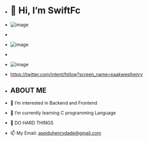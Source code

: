 - <h1>👋 Hi, I’m SwiftFc</h1>

- ![image](https://github.com/SwiftFc/SwiftFc/assets/135968578/04855a92-c798-4438-afd3-cd581cc9627d)
-

- ![image](https://github.com/SwiftFc/SwiftFc/assets/135968578/72d0f9aa-b491-4edd-963d-f8eb00d834be)

-
- ![image](https://github.com/SwiftFc/SwiftFc/assets/135968578/b92b2a09-cce2-4239-80ce-a16c029e9336)

- https://twitter.com/intent/follow?screen_name=paakwesihenry

- <h2>ABOUT ME</h2>
- 👀 I’m interested in Backend and Frontend</h1> 
- 🌱 I’m currently learning C programming Language
- 💞️ DO HARD THINGS
- 📫 My Email: aseiduhenrydade@gmail.com


<!---
SwiftFc/SwiftFc is a ✨ special ✨ repository because its `README.md` (this file) appears on your GitHub profile.
You can click the Preview link to take a look at your changes.
--->

